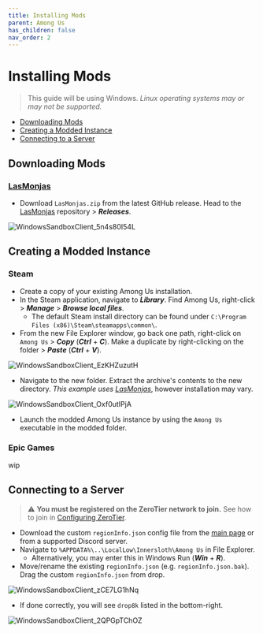 ```yaml
---
title: Installing Mods
parent: Among Us
has_children: false
nav_order: 2
---
```


# Installing Mods
> This guide will be using Windows. *Linux operating systems may or may not be supported.*

- [Downloading Mods](https://drop8k.github.io/docs/amongus/installation1.html#downloading-mods)
- [Creating a Modded Instance](https://drop8k.github.io/docs/amongus/installation1.html#creating-a-modded-instance)
- [Connecting to a Server](https://drop8k.github.io/docs/amongus/installation1.html#connecting-to-a-server)

## Downloading Mods
### [LasMonjas](https://github.com/KiraYamato94/LasMonjas)
- Download `LasMonjas.zip` from the latest GitHub release. Head to the [LasMonjas](https://github.com/KiraYamato94/LasMonjas) repository > ***Releases***.

![WindowsSandboxClient_5n4s80I54L](https://user-images.githubusercontent.com/92121005/182039829-9ab7b697-79a0-4684-88f4-3737bf497be2.gif)

## Creating a Modded Instance
### Steam
- Create a copy of your existing Among Us installation.
- In the Steam application, navigate to ***Library***. Find Among Us, right-click > ***Manage*** > ***Browse local files***.
   - The default Steam install directory can be found under `C:\Program Files (x86)\Steam\steamapps\common\`.
- From the new File Explorer window, go back one path, right-click on `Among Us` > ***Copy*** (***Ctrl*** + ***C***). Make a duplicate by right-clicking on the folder > ***Paste*** (***Ctrl*** + ***V***).

![WindowsSandboxClient_EzKHZuzutH](https://user-images.githubusercontent.com/92121005/182039672-475841b9-6129-4202-b223-9bb6cf4ac9d8.gif)

- Navigate to the new folder. Extract the archive's contents to the new directory. *This example uses [LasMonjas](https://github.com/KiraYamato94/LasMonjas)*, however installation may vary.

![WindowsSandboxClient_Oxf0utIPjA](https://user-images.githubusercontent.com/92121005/182039923-0e6a422f-ea13-4d44-8a97-d704457867a4.gif)

- Launch the modded Among Us instance by using the `Among Us` executable in the modded folder.

### Epic Games
wip

## Connecting to a Server
> ⚠ **You must be registered on the ZeroTier network to join.** See how to join in [Configuring ZeroTier](https://drop8k.github.io/docs/misc/zerotier.html).

- Download the custom `regionInfo.json` config file from the [main page](https://drop8k.github.io/docs/amongus/main.html) or from a supported Discord server.
- Navigate to `%APPDATA%\..\LocalLow\Innersloth\Among Us` in File Explorer.
   - Alternatively, you may enter this in Windows Run (***Win*** + ***R***).
- Move/rename the existing `regionInfo.json` (e.g. `regionInfo.json.bak`). Drag the custom `regionInfo.json` from drop.

![WindowsSandboxClient_zCE7LG1hNq](https://user-images.githubusercontent.com/92121005/182037191-2fba6324-2710-4214-8dfa-9bc8ccea03ea.gif)

- If done correctly, you will see `drop8k` listed in the bottom-right.

![WindowsSandboxClient_2QPGpTChOZ](https://user-images.githubusercontent.com/92121005/182037491-cc85fc3b-7686-4fcb-b170-5b3305007396.gif)
